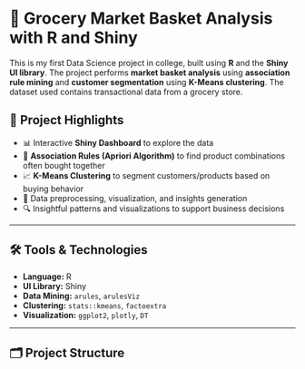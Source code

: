 # 🛒 Grocery Market Basket Analysis with R and Shiny

This is my first Data Science project in college, built using **R** and the **Shiny UI library**. The project performs **market basket analysis** using **association rule mining** and **customer segmentation** using **K-Means clustering**. The dataset used contains transactional data from a grocery store.

## 📌 Project Highlights

- 📊 Interactive **Shiny Dashboard** to explore the data
- 🧺 **Association Rules (Apriori Algorithm)** to find product combinations often bought together
- 📈 **K-Means Clustering** to segment customers/products based on buying behavior
- 🧠 Data preprocessing, visualization, and insights generation
- 🔍 Insightful patterns and visualizations to support business decisions

---

## 🛠️ Tools & Technologies

- **Language:** R
- **UI Library:** Shiny
- **Data Mining:** `arules`, `arulesViz`
- **Clustering:** `stats::kmeans`, `factoextra`
- **Visualization:** `ggplot2`, `plotly`, `DT`

---

## 🗂️ Project Structure
